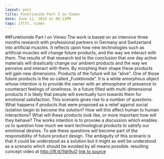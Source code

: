 ```yaml
---
layout: post
title: Funktionide Part I on Vimeo
date: June 11, 2014 at 08:13PM
tags: ifttt, vimeo
---
```

##Funktionide Part I on Vimeo
The work is based on an intensive three months research with professional partners in Germany and Switzerland into artificial muscles. It reflects upon how new technologies such as artificial muscles will change future products, and the way we interact with them. The results of that research led to the conclusion that one day active materials will drastically change our ambient products and the way we perceive and interact with them. By morphing their shape these products will gain new dimensions. Products of the future will be &quot;alive&quot;. One of those future products is the so called „Funktionide“. It is a white amorphous object whose intention is to provide the owner with an atmosphere of presence to counteract feelings of loneliness. In a future filled with multi-dimensional products it is likely that people will eventually turn towards them for emotional satisfaction. This scenario gives rise to a number of questions. What happens if products that were proposed as a relief against social isolation begin to become the solution? How will this affect human to human interactions? What will these products look like, or more important how will they behave? The works intention is to provoke a discussion which enables us to question how much we want technological products to satisfy our emotional desires. To ask these questions will become part of the responsibility of future product design. The ambiguity of this scenario is that it could be understood as a solution but it might as well be understood as a scenario which should be avoided by all means possible. resulting concept video at http://ift.tt/1ldr9uO
[link to source](http://ift.tt/1ldr9uO) 
